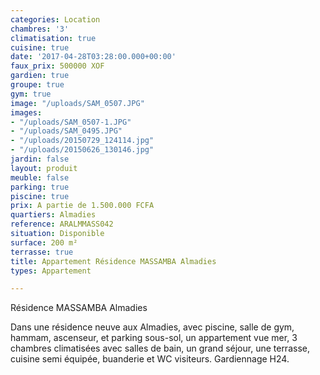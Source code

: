 ```yaml
---
categories: Location
chambres: '3'
climatisation: true
cuisine: true
date: '2017-04-28T03:28:00.000+00:00'
faux_prix: 500000 XOF
gardien: true
groupe: true
gym: true
image: "/uploads/SAM_0507.JPG"
images:
- "/uploads/SAM_0507-1.JPG"
- "/uploads/SAM_0495.JPG"
- "/uploads/20150729_124114.jpg"
- "/uploads/20150626_130146.jpg"
jardin: false
layout: produit
meuble: false
parking: true
piscine: true
prix: A partie de 1.500.000 FCFA
quartiers: Almadies
reference: ARALMMASS042
situation: Disponible
surface: 200 m²
terrasse: true
title: Appartement Résidence MASSAMBA Almadies
types: Appartement

---
```

Résidence MASSAMBA Almadies

Dans une résidence neuve aux Almadies, avec piscine, salle de gym, hammam, ascenseur, et parking sous-sol, un appartement vue mer, 3 chambres climatisées avec salles de bain, un grand séjour, une terrasse, cuisine semi équipée, buanderie et WC visiteurs. Gardiennage H24.